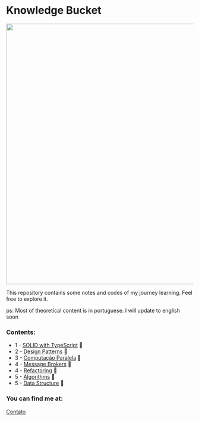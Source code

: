 # Knowledge Bucket

<img src="https://i.ibb.co/42vfMqF/knowledge-bucket.png" width="700">

This repository contains some notes and codes of my journey learning. 
Feel free to explore it.

ps: Most of theoretical content is in portuguese. I will update to english soon

### Contents:
* 1 - [SOLID with TypeScript](SOLID-TS) :file_folder:
* 2 - [Design Patterns](DesignPatterns) :file_folder:
* 3 - [Computação Paralela](ComputacaoParalela) :file_folder:
* 4 - [Message Brokers](mensageria) :file_folder:
* 4 - [Refactoring](refactoring) :file_folder:
* 5 - [Algorithms](Algoritmos/) :file_folder:
* 5 - [Data Structure](DataStructure/) :file_folder:

### You can find me at: 

[Contato](https://linktr.ee/juliomiguel)



